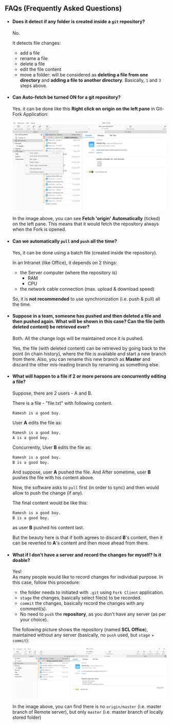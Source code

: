 ## FAQs (Frequently Asked Questions)
* #### Does it detect if any folder is created inside a `git` repository?
	No.<br/>
	
	It detects file changes:
	- add a file
	- rename a file
	- delete a file
	- edit the file content
	- move a folder: will be considered as __deleting a file from one directory__ and __adding a file to another directory__. Basically, `1` and `3` steps above.

* #### Can Auto-fetch be turned ON for a git repository?
	Yes. it can be done like this __Right click on origin on the left pane__ in Git-Fork Application:

	![auto_fetch Image](./Installation/Fork%20Git%20Client/images/auto_fetch.png)

	In the image above, you can see __Fetch 'origin' Automatically__ (ticked) on the left pane. This means that it would fetch the repository always when the Fork is opened.

* #### Can we automatically `pull` and `push` all the time?
	Yes, it can be done using a batch file (created inside the repository).

	In an Intranet (like Office), it depends on 2 things:
	- the Server computer (where the repository is)
		+ RAM
		+ CPU 
	- the network cable connection (max. upload & download speed)

	So, it is __not recommended__ to use synchronization (i.e. push & pull) all the time.

* #### Suppose in a team, someone has pushed and then deleted a file and then pushed again. What will be shown in this case? Can the file (with deleted content) be retrieved ever?
	Both. All the change logs will be maintained once it is pushed. <br/>

	Yes, the file (with deleted content) can be retrieved by going back to the point (in chain history), where the file is available and start a new branch from there. Also, you can rename this new branch as __Master__ and discard the other mis-leading branch by renaming as something else.

* #### What will happen to a file if 2 or more persons are concurrently editing a file?
	Suppose, there are 2 users - A and B.
	
	There is a file - "file.txt" with following content.
	```text
	Ramesh is a good boy.
	```

	User __A__ edits the file as:
	```text
	Ramesh is a good boy.
	A is a good boy.
	```

	Concurrently, User __B__ edits the file as:
	```text
	Ramesh is a good boy.
	B is a good boy.
	```

	And suppose, user __A__ pushed the file. And After sometime, user __B__ pushes the file with his content above.

	Now, the software asks to `pull` first (in order to sync) and then would allow to push the change (if any).

	The final content would be like this:
	```text
	Ramesh is a good boy.
	B is a good boy.
	```	
	as user __B__ pushed his content last.

	But the beauty here is that if both agrees to discard __B__'s content, then it can be reverted to __A__'s content and then move ahead from there.

* #### What if I don't have a server and record the changes for myself? Is it doable?
	Yes! <br/>
	As many people would like to record changes for individual purpose. In this case, follow this procedure:
	- the folder needs to initiated with `.git` using `Fork Client` application. 
	- `stage` the changes, basically select file(s) to be recorded.
	- `commit` the changes, basically record the changes with any comment(s).
	- No need to `push` the __repository__, as you don't have any server (as per your choice).

	The following picture shows the repository (named __SCL Office__), maintained without any server (basically, no `push` used, but `stage` + `commit`):

	![Repository without Server](./Installation/Fork%20Git%20Client/images/repository_without_server.png)

	In the image above, you can find there is no `origin/master` (i.e. master branch of Remote server), but only `master` (i.e. master branch of locally stored folder)





